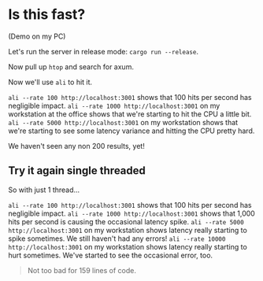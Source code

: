 # Is this fast?

(Demo on my PC)

Let's run the server in release mode: `cargo run --release`.

Now pull up `htop` and search for axum.

Now we'll use `ali` to hit it.

`ali --rate 100 http://localhost:3001` shows that 100 hits per second has negligible impact.
`ali --rate 1000 http://localhost:3001` on my workstation at the office shows that we're starting to hit the CPU a little bit.
`ali --rate 5000 http://localhost:3001` on my workstation shows that we're starting to see some latency variance and hitting the CPU pretty hard.

We haven't seen any non 200 results, yet!

## Try it again single threaded

So with just 1 thread...

`ali --rate 100 http://localhost:3001` shows that 100 hits per second has negligible impact.
`ali --rate 1000 http://localhost:3001` shows that 1,000 hits per second is causing the occasional latency spike.
`ali --rate 5000 http://localhost:3001` on my workstation shows latency really starting to spike sometimes. We still haven't had any errors!
`ali --rate 10000 http://localhost:3001` on my workstation shows latency really starting to hurt sometimes. We've started to see the occasional error, too.

> Not too bad for 159 lines of code.